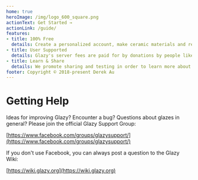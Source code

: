 ```yaml
---
home: true
heroImage: /img/logo_600_square.png
actionText: Get Started →
actionLink: /guide/
features:
- title: 100% Free
  details: Create a personalized account, make ceramic materials and recipes.  Bookmark & review your favorites!
- title: User Supported
  details: Glazy's server fees are paid for by donations by people like you!
- title: Learn & Share
  details: We promote sharing and testing in order to learn more about ceramic chemistry while verifying and improving results.
footer: Copyright © 2018-present Derek Au
---
```

# Getting Help

Ideas for improving Glazy?  Encounter a bug?  Questions about glazes in general?  Please join the official Glazy Support Group:  

[https://www.facebook.com/groups/glazysupport/](https://www.facebook.com/groups/glazysupport/)


If you don't use Facebook, you can always post a question to the Glazy Wiki:

[https://wiki.glazy.org](https://wiki.glazy.org)
